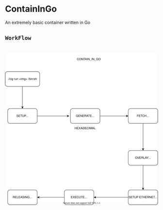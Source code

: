 # ContainInGo
An extremely basic container written in Go

## `WorkFlow`
<br>
<img src="./images/CONTAIN_IN_GO.drawio.svg">